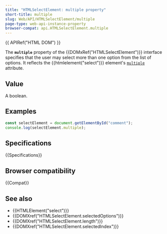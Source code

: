 ```yaml
---
title: "HTMLSelectElement: multiple property"
short-title: multiple
slug: Web/API/HTMLSelectElement/multiple
page-type: web-api-instance-property
browser-compat: api.HTMLSelectElement.multiple
---
```


{{ APIRef("HTML DOM") }}

The **`multiple`** property of the {{DOMxRef("HTMLSelectElement")}} interface specifies that the user may select more than one option from the list of options. It reflects the {{htmlelement("select")}} element's [`multiple`](/en-US/docs/Web/HTML/Element/select#multiple) attribute.

## Value

A boolean.

## Examples

```js
const selectElement = document.getElementById("comment");
console.log(selectElement.multiple);
```

## Specifications

{{Specifications}}

## Browser compatibility

{{Compat}}

## See also

- {{HTMLElement("select")}}
- {{DOMXref("HTMLSelectElement.selectedOptions")}}
- {{DOMXref("HTMLSelectElement.length")}}
- {{DOMXref("HTMLSelectElement.selectedIndex")}}
